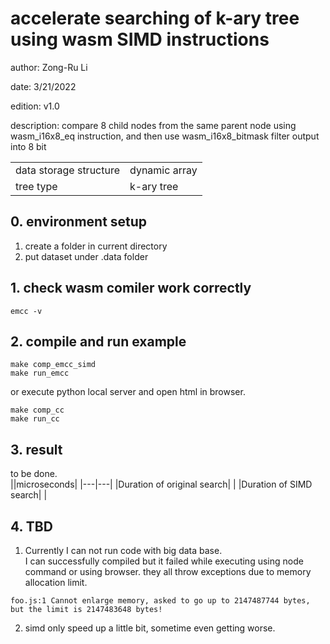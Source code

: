  
# accelerate searching of k-ary tree using wasm SIMD instructions

 author: Zong-Ru Li
 
 date:  3/21/2022
 
 edition: v1.0
 
 description: 
compare 8 child nodes from the same parent node using wasm_i16x8_eq instruction, and then use wasm_i16x8_bitmask filter output into 8 bit

|||
|---|---|
|  data storage structure|   dynamic array|
| tree type|     k-ary tree|

## 0. environment setup
1. create a folder in current directory
2. put dataset under .data folder
 
## 1. check wasm comiler work correctly
```
emcc -v
```
## 2. compile and run example
```
make comp_emcc_simd
make run_emcc
```
or execute python local server and open html in browser.

```
make comp_cc
make run_cc
```

## 3. result
to be done.<br> 
||microseconds|
|---|---|
|Duration of original search| |
|Duration of SIMD search| |

## 4. TBD
1. Currently I can not run code with big data base. <br>
    I can successfully compiled but it failed while executing using node command or using browser. they all throw exceptions due to memory allocation limit.<br>
```
foo.js:1 Cannot enlarge memory, asked to go up to 2147487744 bytes, but the limit is 2147483648 bytes!
```
2. simd only speed up a little bit, sometime even getting worse.